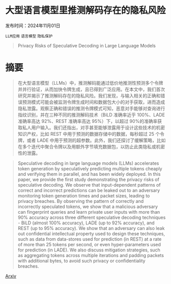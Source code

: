 # 大型语言模型里推测解码存在的隐私风险

发布时间：2024年11月01日

`LLM应用` `语言模型` `隐私保护`

> Privacy Risks of Speculative Decoding in Large Language Models

# 摘要

> 在大型语言模型（LLMs）中，推测解码能通过低价地推测性预测多个令牌并并行验证，从而加快令牌生成，且已得到广泛应用。在本文中，我们首次研究并揭示了推测解码存在的隐私风险。我们发现，与输入相关的正确和错误预测模式可能会被监测令牌生成时间和数据包大小的对手获取，进而造成隐私泄露。观察正确和错误的推测令牌模式可知，恶意对手能够对查询进行指纹识别，并在三种不同的推测解码技术（BiLD 准确率近乎 100%、LADE 准确率高达 92%、REST 准确率高达 95%）下，以超过 90%的准确率获取私人用户输入。我们还指出，对手甚至能够泄露用于设计这些技术的机密知识产权，比如 REST 中用于预测的数据存储中的数据，每秒超过 25 个令牌，或者 LADE 中用于预测的超参数。此外，我们还探讨了缓解策略，比如在多个迭代中聚合令牌以及用额外字节填充数据包，以防止此类隐私或机密性的泄露。

> Speculative decoding in large language models (LLMs) accelerates token generation by speculatively predicting multiple tokens cheaply and verifying them in parallel, and has been widely deployed. In this paper, we provide the first study demonstrating the privacy risks of speculative decoding. We observe that input-dependent patterns of correct and incorrect predictions can be leaked out to an adversary monitoring token generation times and packet sizes, leading to privacy breaches. By observing the pattern of correctly and incorrectly speculated tokens, we show that a malicious adversary can fingerprint queries and learn private user inputs with more than $90\%$ accuracy across three different speculative decoding techniques - BiLD (almost $100\%$ accuracy), LADE (up to $92\%$ accuracy), and REST (up to $95\%$ accuracy). We show that an adversary can also leak out confidential intellectual property used to design these techniques, such as data from data-stores used for prediction (in REST) at a rate of more than $25$ tokens per second, or even hyper-parameters used for prediction (in LADE). We also discuss mitigation strategies, such as aggregating tokens across multiple iterations and padding packets with additional bytes, to avoid such privacy or confidentiality breaches.

[Arxiv](https://arxiv.org/abs/2411.01076)